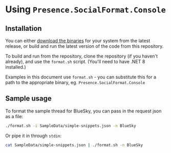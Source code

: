 # Using `Presence.SocialFormat.Console`

## Installation

You can either [download the binaries](download-binaries.md) for your system from the latest release, or build and run the latest version of the code from this repository.

To build and run from the repository, clone the repository (if you haven't already), and use the `format.sh` script. (You'll need to have .NET 8 installed.)

Examples in this document use `format.sh` - you can substitute this for a path to the appropriate binary, eg. `Presence.SocialFormat.Console`

## Sample usage

To format the sample thread for BlueSky, you can pass in the request json as a file:

```bash
./format.sh -i SampleData/simple-snippets.json -n BlueSky
```

Or pipe it in through `stdin`:

```bash
cat SampleData/simple-snippets.json | ./format.sh -n BlueSky
```
